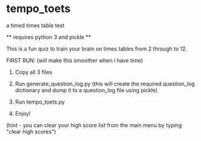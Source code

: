 # tempo_toets
a timed times table test

** requires python 3 and pickle **

This is a fun quiz to train your brain on times tables from 2 through to 12.

FIRST RUN:
(will make this smoother when i have time)

1. Copy all 3 files

2. Run generate_question_log.py (this will create the required question_log dictionary and dump it to a question_log file using pickle)

3. Run tempo_toets.py 

4. Enjoy!

(hint - you can clear your high score list from the main menu by typing "clear high scores")

